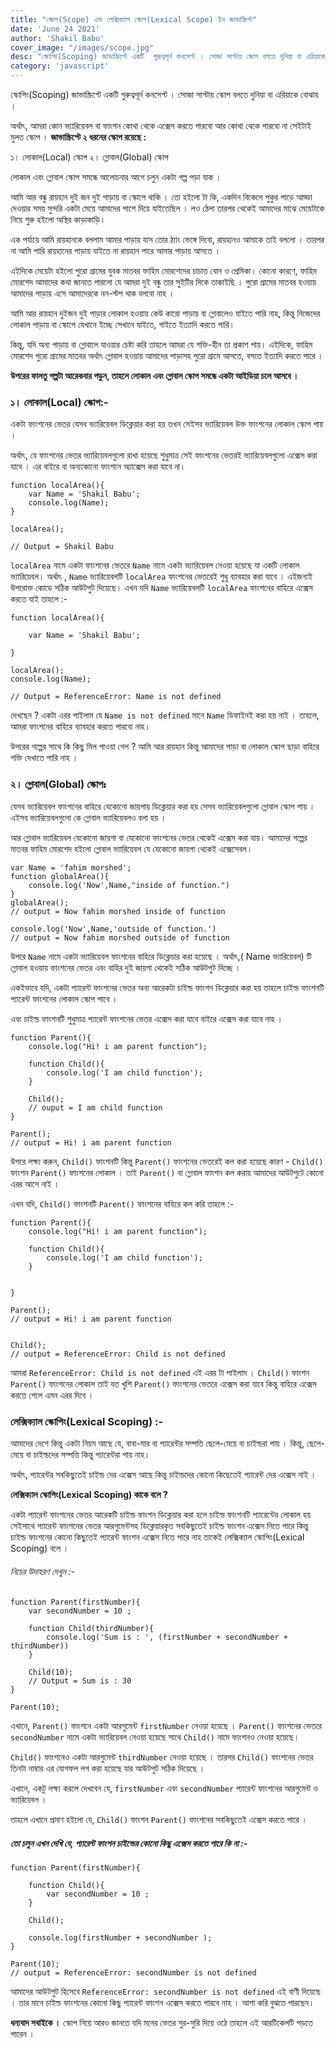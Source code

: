 ```yaml
---
title: "স্কোপ(Scope) এন্ড লেক্সিক্যাল স্কোপ(Lexical Scope) ইন জাভাস্ক্রিপ্ট"
date: 'June 24 2021'
author: 'Shakil Babu'
cover_image: "/images/scope.jpg"
desc: "স্কোপিং(Scoping) জাভাস্ক্রিপ্টে একটি  গুরুত্বপূর্ন কনসেপ্ট । সোজা সাপ্টায় স্কোপ বলতে দুনিয়া বা এরিয়াকে বোঝায় । অর্থাৎ, আমরা কোন ভ্যারিয়েবল বা ফাংশন কোথা থেকে এক্সেস করতে পারবো আর কোথা থেকে পারবো না সেইটাই মুলত স্কোপ জাভাস্ক্রিপ্টে ২ ধরনের স্কোপ রয়েছে : ১। লোকাল(Local) স্কোপ ২। গ্লোবাল(Global) স্কোপ"
category: 'javascript'
---
```



স্কোপিং(Scoping) জাভাস্ক্রিপ্টে একটি  গুরুত্বপূর্ন কনসেপ্ট । সোজা সাপ্টায় স্কোপ বলতে দুনিয়া বা এরিয়াকে বোঝায় ।

অর্থাৎ, আমরা কোন ভ্যারিয়েবল বা ফাংশন কোথা থেকে এক্সেস করতে পারবো আর কোথা থেকে পারবো না সেইটাই মুলত স্কোপ । **জাভাস্ক্রিপ্টে ২ ধরনের স্কোপ রয়েছে :**

১। লোকাল(Local) স্কোপ
২। গ্লোবাল(Global) স্কোপ


লোকাল এবং গ্লোবাল স্কোপ সমন্ধে আলোচনার আগে চলুন একটা গল্প পড়া যাক ।

আমি আর বন্ধু রায়হান দুই জন দুই পাড়ায় বা স্কোপে থাকি । তো হইলো টা কি, একদিন বিকেলে পুকুর পাড়ে আড্ডা দেওয়ার সময় সুন্দরি একটা মেয়ে আমাদের পাশে দিয়ে যাইতেছিল । লও ঠেলা তারপর থেকেই আমাদের মাঝে মেয়েটাকে নিয়ে শুরু হইলো অস্থির কাড়াকাড়ি। 

এক পর্যায়ে আমি রায়হানকে বললাম আমার পাড়ায় যাস তোর ঠ্যাং ভেঙ্গে দিবো, রায়হানও আমাকে তাই বললো । তারপর না আমি পারি রায়হানের পাড়ায় যাইতে না রায়হান পারে আমার পাড়ায় আসতে ।


এইদিকে মেয়েটা হইলো পুরো গ্রামের যুবক মাতবর ফাহিম মোরশেদের চাচাত বোন ও প্রেমিকা। কোনো কারণে, ফাহিম মোরশেদ আমাদের কথা জানতে পারলো যে আমরা দুই বন্ধু তার সুইটির দিকে তাকাইছি । পুরো গ্রামের মাতবর হওয়ায় আমাদের পাড়ায় এসে আমাদেরকে নন-স্টপ থাক বলবো নাহ ।


আমি আর রায়হান দুইজন দুই পাড়ার লোকাল হওয়ায় কেউ কারো পাড়ায় বা গ্লোবালেও যাইতে পারি নাহ, কিন্তু নিজেদের লোকাল পাড়ায় বা স্কোপে যেখানে ইচ্ছে সেখানে যাইতে, গাইতে ইত্যাদি করতে পারি।

কিন্তু, যদি অন্য পাড়ায় বা গ্লোবালে যাওয়ার চেষ্টা করি তাহলে আমরা যে শক্তি-হীন তা প্রকাশ পায়। এইদিকে, ফাহিম মোরশেদ পুরো গ্রামের মাতবর অর্থাৎ গ্লোবাল হওয়ায় আমাদের পাড়াসহ পুরো গ্রামে আসতে, বসতে ইত্যাদি করতে পারে ।

**উপরের ফালতু গল্পটা আরেকবার পড়ুন, তাহলে লোকাল এবং গ্লোবাল স্কোপ সমন্ধে একটা আইডিয়া চলে আসবে ।**

### ১। লোকাল(Local) স্কোপ:-

একটা ফাংশনের ভেতর যেসব ভ্যারিয়েবল ডিক্লেয়ার করা হয় তখন সেইসব ভ্যারিয়েবল উক্ত ফাংশনের লোকাল স্কোপ পায় । 

অর্থাৎ, যে ফাংশনের ভেতর ভ্যারিয়েবলগুলো রাখা হয়েছে শুধুমাত্র সেই ফাংশনের ভেতরই ভ্যারিয়েবলগুলো এক্সেস করা যাবে । এর বাইরে বা অন্যকোনো ফাংশনে অ্যাক্সেস করা যাবে না।

```
function localArea(){
    var Name = 'Shakil Babu';
    console.log(Name);
}

localArea();

// Output = Shakil Babu
```

```localArea``` নামে একটা ফাংশনের ভেতরে ```Name``` নামে একটা ভ্যারিয়েবল নেওয়া হয়েছে যা একটি লোকাল ভ্যারিয়েবল। অর্থাৎ , ```Name``` ভ্যারিয়েবলটি ```localArea```
ফাংশনের ভেতরেই শুধু ব্যাবহার করা যাবে । এইজন্যই উপরোক্ত কোডে সঠিক আউটপুট দিয়েছে।
এখন যদি ```Name``` ভ্যারিয়েবলটি ```localArea``` ফাংশনের বাহিরে এক্সেস করতে যাই তাহলে :-

```
function localArea(){

    var Name = 'Shakil Babu';
    
}

localArea();
console.log(Name);

// Output = ReferenceError: Name is not defined
```

দেখছেন ? একটা এরর পাইলাম যে ```Name is not defined``` মানে ```Name``` ডিফাইনই করা হয় নাই । তাহলে, আমরা ফাংশনের বাহিরে ব্যাবহার করতে পারবো নাহ।

উপরের গল্পের সাথে কি কিছু মিল পাওয়া গেল ? আমি আর রায়হান কিন্তু আমাদের পাড়া বা লোকাল স্কোপ ছাড়া বাহিরে শক্তি দেখাতে পারি নাহ ।



### ২। গ্লোবাল(Global) স্কোপঃ

যেসব ভ্যারিয়েবল ফাংশনের বাহিরে যেকোনো জায়গায় ডিক্লেয়ার করা হয় সেসব ভ্যারিয়েবলগুলো গ্লোবাল স্কোপ পায় । এইসব ভ্যারিয়েবলগুলো কে গ্লোবাল ভ্যারিয়েবলও বলা হয় । 

আর গ্লোবাল ভ্যারিয়েবল যেকোনো জায়গা বা যেকোনো ফাংশনের ভেতর থেকেই এক্সেস করা যায়।
আমাদের গল্পের মাতবর ফাহিম মোরশেদ হইলো গ্লোবাল ভ্যারিয়েবল যে যেকোনো জায়গা থেকেই এক্সেসেবল। 

```
var Name = 'fahim morshed';
function globalArea(){
    console.log('Now',Name,"inside of function.")
}
globalArea();
// output = Now fahim morshed inside of function

console.log('Now',Name,'outside of function.')
// output = Now fahim morshed outside of function
```

উপরে ```Name``` নামে একটা ভ্যারিয়েবল ফাংশনের বাহিরে ডিক্লেয়ার করা হয়েছে । অর্থাৎ,( Name ভ্যারিয়েবল) টি গ্লোবাল হওয়ায় ফাংশনের ভেতর এবং বাহির দুই জায়গা থেকেই সঠিক আউটপুট দিচ্ছে ।


একইভাবে যদি, একটা প্যারেন্ট ফাংশনের ভেতর অন্য আরেকটা চাইল্ড ফাংশন ডিক্লেয়ার করা হয় তাহলে চাইল্ড ফাংশনটি প্যারেন্ট ফাংশনের লোকাল স্কোপ পাবে ।

এবং চাইল্ড ফাংশনটি শুধুমাত্র প্যারেন্ট ফাংশনের ভেতর এক্সেস করা যাবে বাইরে এক্সেস করা যাবে নাহ ।

```
function Parent(){
    console.log("Hi! i am parent function");

    function Child(){
        console.log('I am child function');
    }

    Child();
    // ouput = I am child function
}

Parent();
// output = Hi! i am parent function

```

উপরে লক্ষ্য করুন, ```Child()``` ফাংশনটি কিন্তু ```Parent()``` ফাংশনের ভেতরেই কল করা হয়েছে কারণ - ```Child()``` ফাংশন ```Parent()``` ফাংশনের লোকাল ।
তাই ```Parent()``` বা গ্লোবাল ফাংশন কল করায় আমাদের আউটপুটে কোনো এরর আসে নাই ।


এখন যদি, ```Child()``` ফাংশনটি ```Parent()``` ফাংশনের বাহিরে কল করি তাহলে :-

```
function Parent(){
    console.log("Hi! i am parent function");

    function Child(){
        console.log('I am child function');
    }

   
}

Parent();
// output = Hi! i am parent function


Child();
// output = ReferenceError: Child is not defined

```

আমরা ```ReferenceError: Child is not defined``` এই এরর টা পাইলাম । ```Child()``` ফাংশন ```Parent()``` ফাংশনের লোকাল তাই যত খুশি ```Parent()``` ফাংশনের ভেতরে এক্সেস করা যাবে কিন্তু বাহিরে এক্সেস করতে গেলে এমন এরর দিবে ।


### লেক্সিক্যাল স্কোপিং(Lexical Scoping) :-

আমাদের দেশে কিন্তু একটা নিয়ম আছে যে, বাবা-মার বা প্যারেন্টর সম্পত্তি ছেলে-মেয়ে বা চাইল্ডরা পায় । কিন্তু, ছেলে-মেয়ে বা চাইল্ডদের সম্পত্তি কিন্তু প্যারেন্টরা পায় নাহ।

অর্থাৎ, প্যারেন্টর সবকিছুতেই চাইল্ড দের এক্সেস আছে কিন্তু চাইল্ডদের কোনো কিছেতেই প্যারেন্ট দের এক্সেস নাই ।


**লেক্সিক্যাল স্কোপিং(Lexical Scoping) কাকে বলে ?**

একটা প্যারেন্ট ফাংশনের ভেতর আরেকটি চাইল্ড ফাংশন ডিক্লেয়ার করা হলে চাইল্ড ফাংশনটি প্যারেন্টের লোকাল হয় সেইসাথে প্যারেন্ট ফাংশনের ভেতর আরগুমেন্টসহ ডিক্লেয়ারকৃত সবকিছুতেই চাইল্ড ফাংশন এক্সেস নিতে পারে কিন্তু চাইল্ড ফাংশনের কোনো কিছুতেই প্যারেন্ট ফাংশন এক্সেস নিতে পারে নাহ তাকেই লেক্সিক্যাল স্কোপিং(Lexical Scoping) বলে ।


###### নিচের উদাহরণ দেখুন :- 

```
function Parent(firstNumber){
    var secondNumber = 10 ;

    function Child(thirdNumber){
        console.log('Sum is : ', (firstNumber + secondNumber + thirdNumber))
    }

    Child(10);
    // Output = Sum is : 30
}

Parent(10);

```

এখানে, ```Parent()``` ফাংশনে একটা আরগুমেন্ট ```firstNumber``` নেওয়া হয়েছে । ```Parent()``` ফাংশনের ভেতরে ```secondNumber``` নামে একটা ভ্যারিয়েবল নেওয়া হয়েছে 
সাথে ```Child()``` নামে ফাংশনও নেওয়া হয়েছে।


```Child()``` ফাংশনেও একটা আরগুমেন্ট ```thirdNumber``` নেওয়া হয়েছে । তারপর ```Child()``` ফাংশনের ভেতর তিনটা নাম্বার এর যোগফল লগ করা হয়েছে যার আউটপুট সঠিক দিয়েছে ।

এখানে, একটু লক্ষ্য করলে দেখবেন যে, ```firstNumber``` এবং ```secondNumber``` প্যারেন্ট ফাংশনের আরগুমেন্ট ও ভ্যারিয়েবল ।

তাহলে এখানে প্রমাণ হইলো যে, ```Child()``` ফাংশন ```Parent()``` ফাংশনের সবকিছুতেই এক্সেস করতে পারে ।


##### তো চলুন এখন দেখি যে, প্যারেন্ট ফাংশন চাইল্ডের কোনো কিছু এক্সেস করতে পারে কি না :-

```
function Parent(firstNumber){
    
    function Child(){
        var secondNumber = 10 ;
    }

    Child();

    console.log(firstNumber + secondNumber );
}

Parent(10);
// output = ReferenceError: secondNumber is not defined
```

আমাদের আউটপুট হিসেবে ```ReferenceError: secondNumber is not defined``` এই বাণী দিয়েছে । তার মানে চাইল্ড ফাংশনের কোনো কিছু  প্যারেন্ট ফাংশন এক্সেস করতে পারবে নাহ । আশা করি বুঝতে পারছেন। 

**ধন্যবাদ সবাইকে ।**
স্কোপ নিয়ে আরও জানতে যদি মনের ভেতর সুর-সুরি দিয়ে ওঠে তাহলে এই আরটিকেলটি পড়তে পারেন ।


